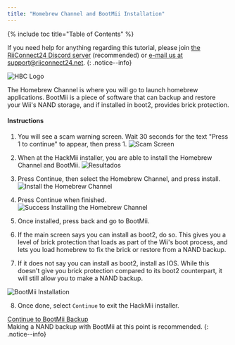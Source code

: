 ```yaml
---
title: "Homebrew Channel and BootMii Installation"
---
```


{% include toc title="Table of Contents" %}

If you need help for anything regarding this tutorial, please join [the RiiConnect24 Discord server](https://discord.gg/b4Y7jfD) (recommended) or [e-mail us at support@riiconnect24.net](mailto:support@riiconnect24.net).
{: .notice--info}

![HBC Logo](/images/hbc.png)

The Homebrew Channel is where you will go to launch homebrew applications. BootMii is a piece of software that can backup and restore your Wii's NAND storage, and if installed in boot2, provides brick protection.

#### Instructions

1. You will see a scam warning screen. Wait 30 seconds for the text "Press 1 to continue" to appear, then press 1. ![Scam Screen](/images/Wii/ScamScreen.png)

2. When at the HackMii installer, you are able to install the Homebrew Channel and BootMii. ![Resultados](/images/Wii/Results.png)

3. Press Continue, then select the Homebrew Channel, and press install. ![Install the Homebrew Channel](/images/Wii/InstallHomebrewChannel.png)

4. Press Continue when finished. ![Success Installing the Homebrew Channel](/images/Wii/SuccessHBC.png)

5. Once installed, press back and go to BootMii.
6. If the main screen says you can install as boot2, do so. This gives you a level of brick protection that loads as part of the Wii's boot process, and lets you load homebrew to fix the brick or restore from a NAND backup.
7. If it does not say you can install as boot2, install as IOS. While this doesn't give you brick protection compared to its boot2 counterpart, it will still allow you to make a NAND backup.

![BootMii Installation](/images/Wii/InstallBootMii.jpg)

8. Once done, select `Continue` to exit the HackMii installer.

[Continue to BootMii Backup](bootmii)<br> Making a NAND backup with BootMii at this point is recommended.
{: .notice--info}
